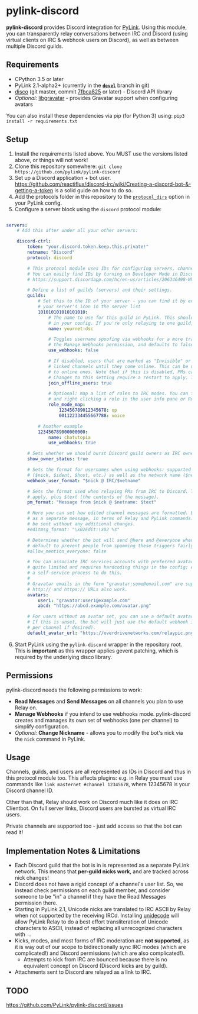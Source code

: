 # pylink-discord

**pylink-discord** provides Discord integration for [PyLink](https://github.com/jlu5/PyLink). Using this module, you can transparently relay conversations between IRC and Discord (using virtual clients on IRC & webhook users on Discord), as well as between multiple Discord guilds.

## Requirements
- CPython 3.5 or later
- PyLink 2.1-alpha2+ (currently in the [**`devel`**](https://github.com/jlu5/PyLink/tree/devel) branch in git)
- [disco](https://github.com/b1naryth1ef/disco) (git master, commit [7fbca825](https://github.com/b1naryth1ef/disco/commit/7fbca825f85a0936487d0b780dc53dcdbb920e21) or later) - Discord API library
- *Optional:* [libgravatar](https://github.com/pabluk/libgravatar) - provides Gravatar support when configuring avatars

You can also install these dependencies via pip (for Python 3) using: `pip3 install -r requirements.txt`

## Setup

1) Install the requirements listed above. You MUST use the versions listed above, or things will not work!
2) Clone this repository somewhere: `git clone https://github.com/pylink/pylink-discord`
3) Set up a Discord application + bot user. https://github.com/reactiflux/discord-irc/wiki/Creating-a-discord-bot-&-getting-a-token is a solid guide on how to do so.
4) Add the protocols folder in this repository to the [`protocol_dirs`](https://github.com/jlu5/PyLink/blob/ba17821/example-conf.yml#L57-L60) option in your PyLink config.
5) Configure a server block using the `discord` protocol module:

```yaml

servers:
    # Add this after under all your other servers:

    discord-ctrl:
        token: "your.discord.token.keep.this.private!"
        netname: "Discord"
        protocol: discord

        # This protocol module uses IDs for configuring servers, channels, and the like.
        # You can easily find IDs by turning on Developer Mode in Discord:
        # https://support.discordapp.com/hc/en-us/articles/206346498-Where-can-I-find-my-User-Server-Message-ID-

        # Define a list of guilds (servers) and their settings.
        guilds:
            # Set this to the ID of your server - you can find it by enabling Developer Mode and right clicking
            # your server's icon in the server list
            101010101010101010:
                # The name to use for this guild in PyLink. This should be different from any other networks you've specified
                # in your config. If you're only relaying to one guild, setting this to "discord" is a pretty safe bet.
                name: yournet-dsc

                # Toggles username spoofing via webhooks for a more transparent relay experience. This requires the bot to have
                # the Manage Webhooks permission, and defaults to false if not set.
                use_webhooks: false

                # If disabled, users that are marked as "Invisible" or "Offline" will not be joined to
                # linked channels until they come online. This can be useful if you have many offline users compared
                # to online ones. Note that if this is disabled, PMs cannot be sent to offline Discord users
                # Changes to this setting require a restart to apply. This defaults to true if not set.
                join_offline_users: true

                # Optional: map a list of roles to IRC modes. You can find role IDs by enabling Developer Mode
                # and right clicking a role in the user info pane or Roles configuration page.
                role_mode_map:
                    123456789012345678: op
                    001122334455667788: voice

            # Another example
            123456789000000000:
                name: chatutopia
                use_webhooks: true

        # Sets whether we should burst Discord guild owners as IRC owners
        show_owner_status: true

        # Sets the format for usernames when using webhooks: supported fields include user fields
        # ($nick, $ident, $host, etc.) as well as the network name ($netname) and short network tag ($nettag)
        webhook_user_format: "$nick @ IRC/$netname"

        # Sets the format used when relaying PMs from IRC to Discord. The same fields as webhook_user_format
        # apply, plus $text (the contents of the message).
        pm_format: "Message from $nick @ $netname: $text"

        # Here you can set how edited channel messages are formatted. Edited messages are re-broadcasted
        # as a separate message, in terms of Relay and PyLink commands. If this is empty, edited messages will
        # be sent without any additional changes.
        #editmsg_format: "\x02Edit:\x02 %s"

        # Determines whether the bot will send @here and @everyone when relaying messages. This is disabled by
        # default to prevent people from spamming these triggers fairly easily.
        #allow_mention_everyone: false

        # You can associate IRC services accounts with preferred avatar URLs. Currently this is
        # quite limited and requires hardcoding things in the config; eventually there may be
        # a self-service process to do this.
        #
        # Gravatar emails in the form "gravatar:some@email.com" are supported if libgravatar is installed.
        # http:// and https:// URLs also work.
        avatars:
            user1: "gravatar:user1@example.com"
            abcd: "https://abcd.example.com/avatar.png"

        # For users without an avatar set, you can use a default avatar URL (http or https).
        # If this is unset, the bot will just use the default webhook icon (which you can customize
        # per channel if desired).
        default_avatar_url: "https://overdrivenetworks.com/relaypic.png"

```

6) Start PyLink using the `pylink-discord` wrapper in the repository root. This is **important** as this wrapper applies gevent patching, which is required by the underlying disco library.


## Permissions

pylink-discord needs the following permissions to work:

- **Read Messages** and **Send Messages** on all channels you plan to use Relay on.
- **Manage Webhooks** if you intend to use webhooks mode. pylink-discord creates and manages its own set of webhooks (one per channel) to simplify configuration.
- *Optional:* **Change Nickname** - allows you to modify the bot's nick via the `nick` command in PyLink.

## Usage

Channels, guilds, and users are all represented as IDs in Discord and thus in this protocol module too.
This affects plugins: e.g. in Relay you must use commands like `link masternet #channel 12345678`, where 12345678 is your Discord channel ID.

Other than that, Relay should work on Discord much like it does on IRC Clientbot. On full server links, Discord users are bursted as virtual IRC users.

Private channels are supported too - just add access so that the bot can read it!


## Implementation Notes & Limitations

- Each Discord guild that the bot is in is represented as a separate PyLink network. This means that **per-guild nicks work**, and are tracked across nick changes!
- Discord does not have a rigid concept of a channel's user list. So, we instead check permissions on each guild member, and consider someone to be "in" a channel if they have the Read Messages permission there.
- Starting in PyLink 2.1, Unicode nicks are translated to IRC ASCII by Relay when not supported by the receiving IRCd. Installing [unidecode](https://github.com/avian2/unidecode) will allow PyLink Relay to do a best effort transliteration of Unicode characters to ASCII, instead of replacing all unrecognized characters with `-`.
- Kicks, modes, and most forms of IRC moderation are **not supported**, as it is way out of our scope to bidirectionally sync IRC modes (which are complicated!) and Discord permissions (which are also complicated!).
    - Attempts to kick from IRC are bounced because there is no equivalent concept on Discord (Discord kicks are by guild).
- Attachments sent to Discord are relayed as a link to IRC.

## TODO

https://github.com/PyLink/pylink-discord/issues
